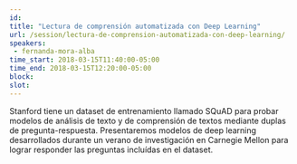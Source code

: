 ```yaml
---
id: 
title: "Lectura de comprensión automatizada con Deep Learning"
url: /session/lectura-de-comprension-automatizada-con-deep-learning/
speakers:
 - fernanda-mora-alba
time_start: 2018-03-15T11:40:00-05:00
time_end: 2018-03-15T12:20:00-05:00
block: 
slot: 
---
```


Stanford tiene un dataset de entrenamiento llamado SQuAD para probar modelos de análisis de texto y de comprensión de textos mediante duplas de pregunta-respuesta. Presentaremos modelos de deep learning desarrollados durante un verano de investigación en Carnegie Mellon para lograr responder las preguntas incluídas en el dataset.